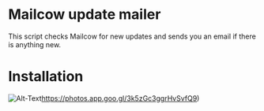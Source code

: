 # Mailcow update mailer
This script checks Mailcow for new updates and sends you an email if there is anything new.
# Installation
![Alt-Text](https://photos.app.goo.gl/3k5zGc3ggrHvSvfQ9)https://photos.app.goo.gl/3k5zGc3ggrHvSvfQ9)
